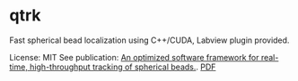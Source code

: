 # qtrk
Fast spherical bead localization using C++/CUDA, Labview plugin provided.

License: MIT
See publication: [An optimized software framework for real-time, high-throughput tracking of spherical beads.](http://www.ncbi.nlm.nih.gov/pubmed/25362408). [PDF](http://nynkedekkerlab.tudelft.nl/wp-content/uploads/dekker_rsi_2014.pdf)
